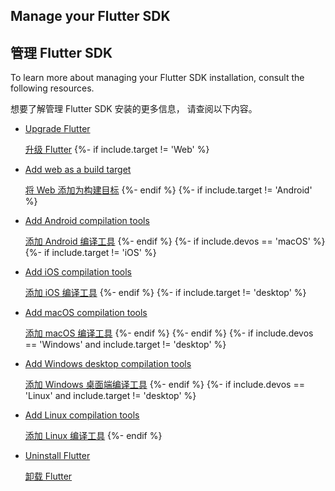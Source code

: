 ## Manage your Flutter SDK

## 管理 Flutter SDK

To learn more about managing your Flutter SDK installation,
consult the following resources.

想要了解管理 Flutter SDK 安装的更多信息，
请查阅以下内容。

* [Upgrade Flutter][upgrade]

  [升级 Flutter][upgrade]
{%- if include.target != 'Web' %}
* [Add web as a build target](/platform-integration/web/setup)

  [将 Web 添加为构建目标](/platform-integration/web/setup)
{%- endif %}
{%- if include.target != 'Android' %}
* [Add Android compilation tools](/platform-integration/android/setup)

  [添加 Android 编译工具](/platform-integration/android/setup)
{%- endif %}
{%- if include.devos == 'macOS' %}
{%- if include.target != 'iOS' %}
* [Add iOS compilation tools](/platform-integration/ios/setup)

  [添加 iOS 编译工具](/platform-integration/ios/setup)
{%- endif %}
{%- if include.target != 'desktop' %}
* [Add macOS compilation tools](/platform-integration/macos/setup)

  [添加 macOS 编译工具](/platform-integration/macos/setup)
{%- endif %}
{%- endif %}
{%- if include.devos == 'Windows' and include.target != 'desktop' %}
* [Add Windows desktop compilation tools](/platform-integration/windows/setup)

  [添加 Windows 桌面端编译工具](/platform-integration/windows/setup)
{%- endif %}
{%- if include.devos == 'Linux' and include.target != 'desktop' %}
* [Add Linux compilation tools](/platform-integration/linux/setup)

  [添加 Linux 编译工具](/platform-integration/linux/setup)
{%- endif %}
* [Uninstall Flutter][uninstall]

  [卸载 Flutter][uninstall]

[upgrade]: /install/upgrade
[uninstall]: /install/uninstall
